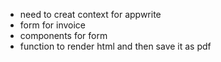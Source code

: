 - need to creat context for appwrite
- form for invoice
- components for form
- function to render html and then save it as pdf
